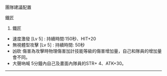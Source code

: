 
團隊建議配置 

鐵匠 
1. 鐵匠

- 速度激發 
[Lv 5] : 持續時間:150秒、HIT+20
- 無視體型攻擊
[Lv 5] : 持續時間: 50秒
- 凶砍
傷害為攻擊時物理傷害加計技能等級的傷害增加量，自己和隊員的增加量會不同。
- 大聲吶喊
5分鐘內自己及畫面內隊員的STR+ 4、ATK+30。

___
